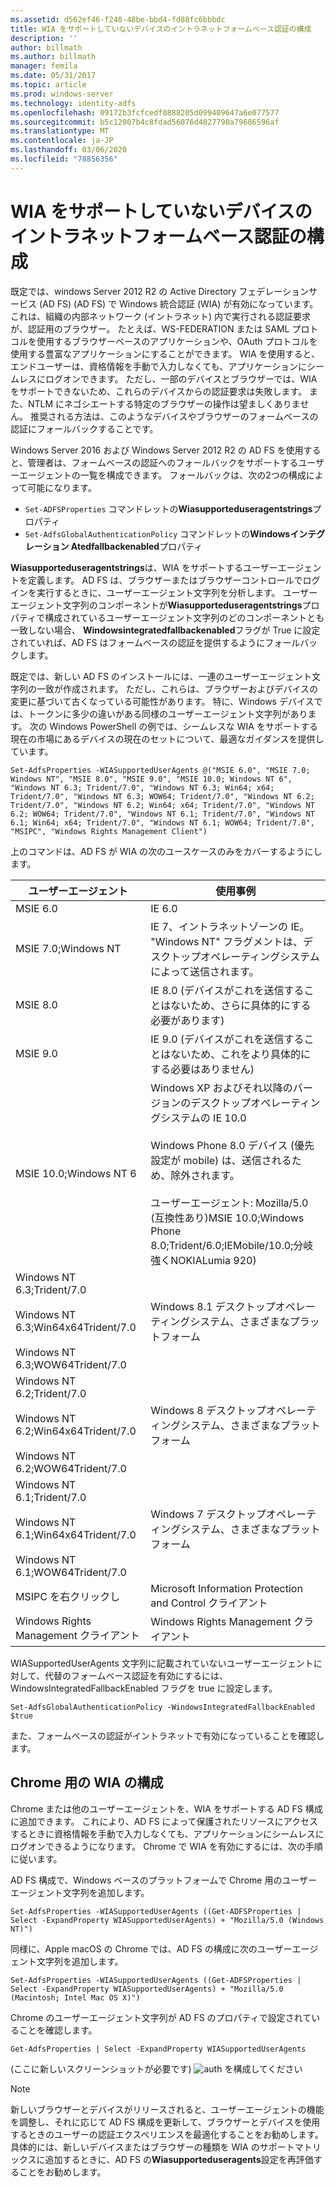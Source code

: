 ```yaml
---
ms.assetid: d562ef46-f240-48be-bbd4-fd88fc6bbbdc
title: WIA をサポートしていないデバイスのイントラネットフォームベース認証の構成
description: ''
author: billmath
ms.author: billmath
manager: femila
ms.date: 05/31/2017
ms.topic: article
ms.prod: windows-server
ms.technology: identity-adfs
ms.openlocfilehash: 09172b3fcfcedf0888205d099409647a6e077577
ms.sourcegitcommit: b5c12007b4c8fdad56076d4827790a79686596af
ms.translationtype: MT
ms.contentlocale: ja-JP
ms.lasthandoff: 03/06/2020
ms.locfileid: "78856356"
---
```

# <a name="configuring-intranet-forms-based-authentication-for-devices-that-do-not-support-wia"></a>WIA をサポートしていないデバイスのイントラネットフォームベース認証の構成


既定では、windows Server 2012 R2 の Active Directory フェデレーションサービス (AD FS) (AD FS) で Windows 統合認証 (WIA) が有効になっています。これは、組織の内部ネットワーク (イントラネット) 内で実行される認証要求が、認証用のブラウザー。 たとえば、WS-FEDERATION または SAML プロトコルを使用するブラウザーベースのアプリケーションや、OAuth プロトコルを使用する豊富なアプリケーションにすることができます。 WIA を使用すると、エンドユーザーは、資格情報を手動で入力しなくても、アプリケーションにシームレスにログオンできます。 ただし、一部のデバイスとブラウザーでは、WIA をサポートできないため、これらのデバイスからの認証要求は失敗します。 また、NTLM にネゴシエートする特定のブラウザーの操作は望ましくありません。 推奨される方法は、このようなデバイスやブラウザーのフォームベースの認証にフォールバックすることです。

Windows Server 2016 および Windows Server 2012 R2 の AD FS を使用すると、管理者は、フォームベースの認証へのフォールバックをサポートするユーザーエージェントの一覧を構成できます。 フォールバックは、次の2つの構成によって可能になります。


- `Set-ADFSProperties` コマンドレットの**Wiasupporteduseragentstrings**プロパティ
- `Set-AdfsGlobalAuthenticationPolicy` コマンドレットの**Windowsインテグレーション Atedfallbackenabled**プロパティ

**Wiasupporteduseragentstrings**は、WIA をサポートするユーザーエージェントを定義します。 AD FS は、ブラウザーまたはブラウザーコントロールでログインを実行するときに、ユーザーエージェント文字列を分析します。 ユーザーエージェント文字列のコンポーネントが**Wiasupporteduseragentstrings**プロパティで構成されているユーザーエージェント文字列のどのコンポーネントとも一致しない場合、 **Windowsintegratedfallbackenabled**フラグが True に設定されていれば、AD FS はフォームベースの認証を提供するようにフォールバックします。

既定では、新しい AD FS のインストールには、一連のユーザーエージェント文字列の一致が作成されます。 ただし、これらは、ブラウザーおよびデバイスの変更に基づいて古くなっている可能性があります。 特に、Windows デバイスでは、トークンに多少の違いがある同様のユーザーエージェント文字列があります。 次の Windows PowerShell の例では、シームレスな WIA をサポートする現在の市場にあるデバイスの現在のセットについて、最適なガイダンスを提供しています。

    Set-AdfsProperties -WIASupportedUserAgents @("MSIE 6.0", "MSIE 7.0; Windows NT", "MSIE 8.0", "MSIE 9.0", "MSIE 10.0; Windows NT 6", "Windows NT 6.3; Trident/7.0", "Windows NT 6.3; Win64; x64; Trident/7.0", "Windows NT 6.3; WOW64; Trident/7.0", "Windows NT 6.2; Trident/7.0", "Windows NT 6.2; Win64; x64; Trident/7.0", "Windows NT 6.2; WOW64; Trident/7.0", "Windows NT 6.1; Trident/7.0", "Windows NT 6.1; Win64; x64; Trident/7.0", "Windows NT 6.1; WOW64; Trident/7.0", "MSIPC", "Windows Rights Management Client")

上のコマンドは、AD FS が WIA の次のユースケースのみをカバーするようにします。

ユーザーエージェント|使用事例|
-----|-----|
MSIE 6.0|IE 6.0|
MSIE 7.0;Windows NT|IE 7、イントラネットゾーンの IE。 "Windows NT" フラグメントは、デスクトップオペレーティングシステムによって送信されます。|
MSIE 8.0|IE 8.0 (デバイスがこれを送信することはないため、さらに具体的にする必要があります)|
MSIE 9.0|IE 9.0 (デバイスがこれを送信することはないため、これをより具体的にする必要はありません)|
MSIE 10.0;Windows NT 6|Windows XP およびそれ以降のバージョンのデスクトップオペレーティングシステムの IE 10.0</br></br>Windows Phone 8.0 デバイス (優先設定が mobile) は、送信されるため、除外されます。</br></br>ユーザーエージェント: Mozilla/5.0 (互換性あり)MSIE 10.0;Windows Phone 8.0;Trident/6.0;IEMobile/10.0;分岐強くNOKIALumia 920)|
Windows NT 6.3;Trident/7.0</br></br>Windows NT 6.3;Win64x64Trident/7.0</br></br>Windows NT 6.3;WOW64Trident/7.0| Windows 8.1 デスクトップオペレーティングシステム、さまざまなプラットフォーム|
Windows NT 6.2;Trident/7.0</br></br>Windows NT 6.2;Win64x64Trident/7.0</br></br>Windows NT 6.2;WOW64Trident/7.0|Windows 8 デスクトップオペレーティングシステム、さまざまなプラットフォーム|
Windows NT 6.1;Trident/7.0</br></br>Windows NT 6.1;Win64x64Trident/7.0</br></br>Windows NT 6.1;WOW64Trident/7.0|Windows 7 デスクトップオペレーティングシステム、さまざまなプラットフォーム|
MSIPC を右クリックし| Microsoft Information Protection and Control クライアント|
Windows Rights Management クライアント|Windows Rights Management クライアント|

WIASupportedUserAgents 文字列に記載されていないユーザーエージェントに対して、代替のフォームベース認証を有効にするには、WindowsIntegratedFallbackEnabled フラグを true に設定します。

    Set-AdfsGlobalAuthenticationPolicy -WindowsIntegratedFallbackEnabled $true

また、フォームベースの認証がイントラネットで有効になっていることを確認します。

## <a name="configuring-wia-for-chrome"></a>Chrome 用の WIA の構成
Chrome または他のユーザーエージェントを、WIA をサポートする AD FS 構成に追加できます。 これにより、AD FS によって保護されたリソースにアクセスするときに資格情報を手動で入力しなくても、アプリケーションにシームレスにログオンできるようになります。 Chrome で WIA を有効にするには、次の手順に従います。

AD FS 構成で、Windows ベースのプラットフォームで Chrome 用のユーザーエージェント文字列を追加します。

    Set-AdfsProperties -WIASupportedUserAgents ((Get-ADFSProperties | Select -ExpandProperty WIASupportedUserAgents) + "Mozilla/5.0 (Windows NT)")

同様に、Apple macOS の Chrome では、AD FS の構成に次のユーザーエージェント文字列を追加します。

    Set-AdfsProperties -WIASupportedUserAgents ((Get-ADFSProperties | Select -ExpandProperty WIASupportedUserAgents) + "Mozilla/5.0 (Macintosh; Intel Mac OS X)")

Chrome のユーザーエージェント文字列が AD FS のプロパティで設定されていることを確認します。

    Get-AdfsProperties | Select -ExpandProperty WIASupportedUserAgents

(ここに新しいスクリーンショットが必要です) ![auth](media/Configure-intranet-forms-based-authentication-for-devices-that-do-not-support-WIA/chrome1.png) を構成してください 

>[!NOTE]   
> 新しいブラウザーとデバイスがリリースされると、ユーザーエージェントの機能を調整し、それに応じて AD FS 構成を更新して、ブラウザーとデバイスを使用するときのユーザーの認証エクスペリエンスを最適化することをお勧めします。 具体的には、新しいデバイスまたはブラウザーの種類を WIA のサポートマトリックスに追加するときに、AD FS の**Wiasupporteduseragents**設定を再評価することをお勧めします。

